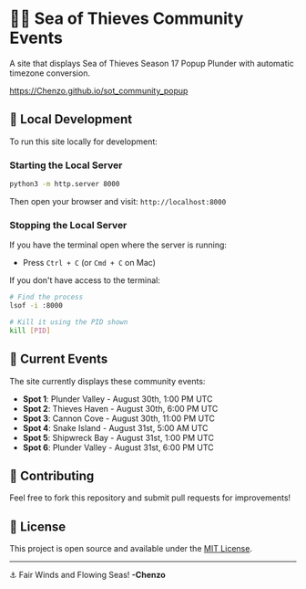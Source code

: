 # 🏴‍☠️ Sea of Thieves Community Events

A site that displays Sea of Thieves Season 17 Popup Plunder with automatic timezone conversion.

https://Chenzo.github.io/sot_community_popup


## 🚀 Local Development

To run this site locally for development:

### Starting the Local Server
```bash
python3 -m http.server 8000
```

Then open your browser and visit: `http://localhost:8000`

### Stopping the Local Server
If you have the terminal open where the server is running:
- Press `Ctrl + C` (or `Cmd + C` on Mac)

If you don't have access to the terminal:
```bash
# Find the process
lsof -i :8000

# Kill it using the PID shown
kill [PID]
```

## 📅 Current Events

The site currently displays these community events:

- **Spot 1**: Plunder Valley - August 30th, 1:00 PM UTC
- **Spot 2**: Thieves Haven - August 30th, 6:00 PM UTC  
- **Spot 3**: Cannon Cove - August 30th, 11:00 PM UTC
- **Spot 4**: Snake Island - August 31st, 5:00 AM UTC
- **Spot 5**: Shipwreck Bay - August 31st, 1:00 PM UTC
- **Spot 6**: Plunder Valley - August 31st, 6:00 PM UTC



## 🤝 Contributing

Feel free to fork this repository and submit pull requests for improvements!

## 📄 License

This project is open source and available under the [MIT License](LICENSE).

---

⚓ Fair Winds and Flowing Seas! **-Chenzo** 
